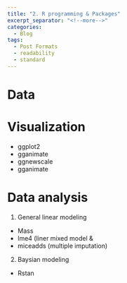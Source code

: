 ```yaml
---
title: "2. R programming & Packages"
excerpt_separator: "<!--more-->"
categories:
  - Blog
tags:
  - Post Formats
  - readability
  - standard
---
```


# Data 

# Visualization
- ggplot2
- gganimate
- ggnewscale
- gganimate

# Data analysis
1. General linear modeling
- Mass
- lme4 (liner mixed model & 
- miceadds (multiple imputation)
2. Baysian modeling
- Rstan
